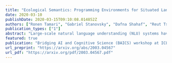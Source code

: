 ```yaml
---
title: "Ecological Semantics: Programming Environments for Situated Language Understanding"
date: 2020-03-10
publishDate: 2020-03-15T09:10:08.014852Z
authors: ["Ronen Tamari", "Gabriel Stanovsky", "Dafna Shahaf", "Reut Tsarfaty"]
publication_types: ["1"]
abstract: "Large-scale natural language understanding (NLU) systems have made impressive progress: they can be applied flexibly across a variety of tasks, and employ minimal structural assumptions. However, extensive empirical research has shown this to be a double-edged sword, coming at the cost of shallow understanding: inferior generalization, grounding and explainability. Grounded language learning approaches offer the promise of deeper understanding by situating learning in richer, more structured training environments, but are limited in scale to relatively narrow, predefined domains. How might we enjoy the best of both worlds: grounded, general NLU? Following extensive contemporary cognitive science, we propose treating environments as ``first-class citizens'' in semantic representations, worthy of research and development in their own right. Importantly, models should also be partners in the creation and configuration of environments, rather than just actors within them, as in existing approaches. To do so, we argue that models must begin to understand and program in the language of affordances (which define possible actions in a given situation) both for online, situated discourse comprehension, as well as large-scale, offline common-sense knowledge mining. To this end we propose an environment-oriented ecological semantics, outlining theoretical and practical approaches towards implementation. We further provide actual demonstrations building upon interactive fiction programming languages."
featured: true
publication: "Bridging AI and Cognitive Science (BAICS) workshop at ICLR2020"
url_preprint: "https://arxiv.org/abs/2003.04567"
url_pdf: "https://arxiv.org/pdf/2003.04567.pdf"
---
```

